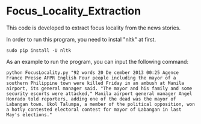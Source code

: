 # Focus_Locality_Extraction

This code is developed to extract focus locality from the news stories. 

In order to run this program, you need to instal "nltk" at first. 
```
sudo pip install -U nltk
```
As an example to run the program, you can input the following command: 

```
python FocusLocality.py "92 words 20 De cember 2013 00:25 Agence France Presse AFPR English Four people including the mayor of a southern Philippine town were killed Friday in an ambush at Manila airport, its general manager said. "The mayor and his family and some security escorts were attacked," Manila airport general manager Angel Honrado told reporters, adding one of the dead was the mayor of Labangan town. Ukol Talumpa, a member of the political opposition, won a hotly contested electoral contest for mayor of Labangan in last May's elections."
```
